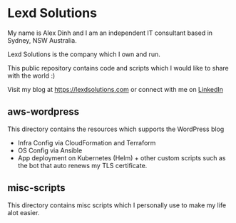 # Lexd Solutions
My name is Alex Dinh and I am an independent IT consultant based in Sydney, NSW Australia.

Lexd Solutions is the company which I own and run.

This public repository contains code and scripts which I would like to share with the world :)

Visit my blog at https://lexdsolutions.com or connect with me on [LinkedIn](https://www.linkedin.com/in/lexd88/)

## aws-wordpress
This directory contains the resources which supports the WordPress blog
- Infra Config via CloudFormation and Terraform
- OS Config  via Ansible
- App deployment on Kubernetes (Helm) + other custom scripts such as the bot that auto renews my TLS certificate.

## misc-scripts
This directory contains misc scripts which I personally use to make my life alot easier.
